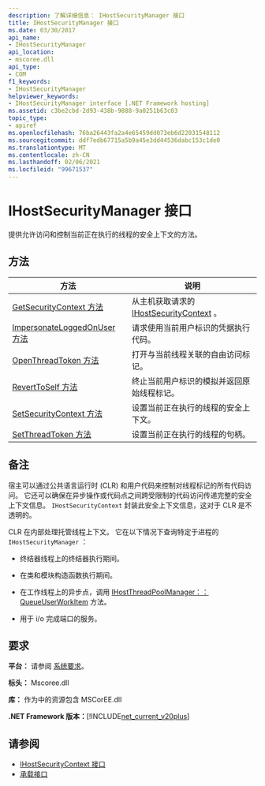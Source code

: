 ```yaml
---
description: 了解详细信息： IHostSecurityManager 接口
title: IHostSecurityManager 接口
ms.date: 03/30/2017
api_name:
- IHostSecurityManager
api_location:
- mscoree.dll
api_type:
- COM
f1_keywords:
- IHostSecurityManager
helpviewer_keywords:
- IHostSecurityManager interface [.NET Framework hosting]
ms.assetid: c3be2cbd-2d93-438b-9888-9a0251b63c03
topic_type:
- apiref
ms.openlocfilehash: 76ba26443fa2a4e65459dd073eb6d22031548112
ms.sourcegitcommit: ddf7edb67715a5b9a45e3dd44536dabc153c1de0
ms.translationtype: MT
ms.contentlocale: zh-CN
ms.lasthandoff: 02/06/2021
ms.locfileid: "99671537"
---
```

# <a name="ihostsecuritymanager-interface"></a>IHostSecurityManager 接口

提供允许访问和控制当前正在执行的线程的安全上下文的方法。  
  
## <a name="methods"></a>方法  
  
|方法|说明|  
|------------|-----------------|  
|[GetSecurityContext 方法](ihostsecuritymanager-getsecuritycontext-method.md)|从主机获取请求的 [IHostSecurityContext](ihostsecuritycontext-interface.md) 。|  
|[ImpersonateLoggedOnUser 方法](ihostsecuritymanager-impersonateloggedonuser-method.md)|请求使用当前用户标识的凭据执行代码。|  
|[OpenThreadToken 方法](ihostsecuritymanager-openthreadtoken-method.md)|打开与当前线程关联的自由访问标记。|  
|[RevertToSelf 方法](ihostsecuritymanager-reverttoself-method.md)|终止当前用户标识的模拟并返回原始线程标记。|  
|[SetSecurityContext 方法](ihostsecuritymanager-setsecuritycontext-method.md)|设置当前正在执行的线程的安全上下文。|  
|[SetThreadToken 方法](ihostsecuritymanager-setthreadtoken-method.md)|设置当前正在执行的线程的句柄。|  
  
## <a name="remarks"></a>备注  

 宿主可以通过公共语言运行时 (CLR) 和用户代码来控制对线程标记的所有代码访问。 它还可以确保在异步操作或代码点之间跨受限制的代码访问传递完整的安全上下文信息。 `IHostSecurityContext` 封装此安全上下文信息，这对于 CLR 是不透明的。  
  
 CLR 在内部处理托管线程上下文。 它在以下情况下查询特定于进程的 `IHostSecurityManager` ：  
  
- 终结器线程上的终结器执行期间。  
  
- 在类和模块构造函数执行期间。  
  
- 在工作线程上的异步点，调用 [IHostThreadPoolManager：： QueueUserWorkItem](ihostthreadpoolmanager-queueuserworkitem-method.md) 方法。  
  
- 用于 i/o 完成端口的服务。  
  
## <a name="requirements"></a>要求  

 **平台：** 请参阅 [系统要求](../../get-started/system-requirements.md)。  
  
 **标头：** Mscoree.dll  
  
 **库：** 作为中的资源包含 MSCorEE.dll  
  
 **.NET Framework 版本：**[!INCLUDE[net_current_v20plus](../../../../includes/net-current-v20plus-md.md)]  
  
## <a name="see-also"></a>请参阅

- [IHostSecurityContext 接口](ihostsecuritycontext-interface.md)
- [承载接口](hosting-interfaces.md)
